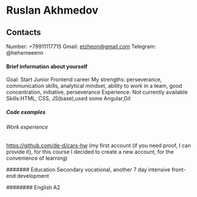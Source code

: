 # Ruslan Akhmedov

## Contacts
Number: +79911117715
Gmail: etzheon@gmail.com
Telegram: @hehemeeenn

#### Brief information about yourself
Goal: Start Junior Frontend career
My strengths: perseverance, communication skills, analytical mindset, ability to work in a team, good concentration, initiative, perseverance
Experience: Not currently available
Skills:HTML, CSS, JS(base),used some Angular,Git

##### Code examples


###### Work experience
https://github.com/de-d/cars-hw (my first account (if you need proof, I can provide it), for this course I decided to create a new account, for the convenience of learning)

####### Education
Secondary vocational, another 7 day intensive front-end development

######## English
A2
